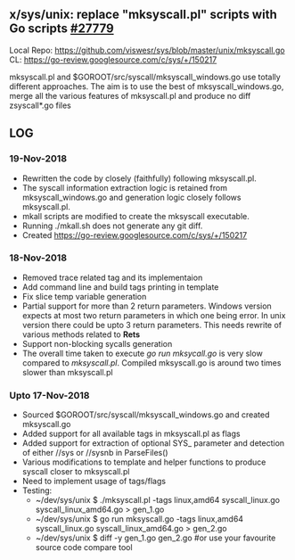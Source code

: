 ## x/sys/unix: replace "mksyscall.pl" scripts with Go scripts [#27779](https://github.com/golang/go/issues/27779)

Local Repo: https://github.com/viswesr/sys/blob/master/unix/mksyscall.go 
CL: https://go-review.googlesource.com/c/sys/+/150217

mksyscall.pl and $GOROOT/src/syscall/mksyscall_windows.go use totally different approaches. The aim is to use the best of mksyscall_windows.go, merge all the various features of mksyscall.pl and produce no diff zsyscall*.go files

## LOG

### 19-Nov-2018
- Rewritten the code by closely (faithfully) following mksyscall.pl.
- The syscall information extraction logic is retained from mksyscall_windows.go
and generation logic closely follows mksyscall.pl.
- mkall scripts are modified to create the mksyscall executable.
- Running ./mkall.sh does not generate any git diff.
- Created https://go-review.googlesource.com/c/sys/+/150217

### 18-Nov-2018

- Removed trace related tag and its implementaion
- Add command line and build tags printing in template
- Fix slice temp variable generation
- Partial support for more than 2 return parameters. Windows version expects at most two return parameters in which one being error. In unix version there could be upto 3 return parameters. This needs rewrite of various methods related to **Rets**
- Support non-blocking sycalls generation
- The overall time taken to execute *go run mksycall.go* is very slow compared to *mksyscall.pl*. Compiled mksyscall.go is around two times slower than mksyscall.pl

### Upto 17-Nov-2018

* Sourced $GOROOT/src/syscall/mksyscall_windows.go and created mksyscall.go
* Added support for all available tags in mksyscall.pl as flags
* Added support for extraction of optional SYS_<NAME> parameter and detection of either //sys or //sysnb in ParseFiles()
* Various modifications to template and helper functions to produce syscall closer to mksyscall.pl 
* Need to implement usage of tags/flags
* Testing:  
  * ~/dev/sys/unix $ ./mksyscall.pl -tags linux,amd64 syscall_linux.go syscall_linux_amd64.go > gen_1.go
  * ~/dev/sys/unix $ go run mksyscall.go -tags linux,amd64 syscall_linux.go syscall_linux_amd64.go > gen_2.go
  * ~/dev/sys/unix $ diff -y gen_1.go gen_2.go  #or use your favourite source code compare tool
